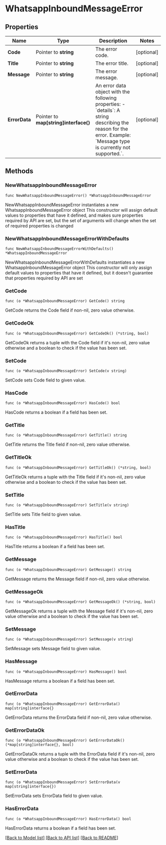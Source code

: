 # WhatsappInboundMessageError

## Properties

Name | Type | Description | Notes
------------ | ------------- | ------------- | -------------
**Code** | Pointer to **string** | The error code. | [optional] 
**Title** | Pointer to **string** | The error title. | [optional] 
**Message** | Pointer to **string** | The error message. | [optional] 
**ErrorData** | Pointer to **map[string]interface{}** | An error data object with the following properties: - &#x60;details&#x60;: A string describing the reason for the error. Example: &#x60;Message type is currently not supported.&#x60;. | [optional] 

## Methods

### NewWhatsappInboundMessageError

`func NewWhatsappInboundMessageError() *WhatsappInboundMessageError`

NewWhatsappInboundMessageError instantiates a new WhatsappInboundMessageError object
This constructor will assign default values to properties that have it defined,
and makes sure properties required by API are set, but the set of arguments
will change when the set of required properties is changed

### NewWhatsappInboundMessageErrorWithDefaults

`func NewWhatsappInboundMessageErrorWithDefaults() *WhatsappInboundMessageError`

NewWhatsappInboundMessageErrorWithDefaults instantiates a new WhatsappInboundMessageError object
This constructor will only assign default values to properties that have it defined,
but it doesn't guarantee that properties required by API are set

### GetCode

`func (o *WhatsappInboundMessageError) GetCode() string`

GetCode returns the Code field if non-nil, zero value otherwise.

### GetCodeOk

`func (o *WhatsappInboundMessageError) GetCodeOk() (*string, bool)`

GetCodeOk returns a tuple with the Code field if it's non-nil, zero value otherwise
and a boolean to check if the value has been set.

### SetCode

`func (o *WhatsappInboundMessageError) SetCode(v string)`

SetCode sets Code field to given value.

### HasCode

`func (o *WhatsappInboundMessageError) HasCode() bool`

HasCode returns a boolean if a field has been set.

### GetTitle

`func (o *WhatsappInboundMessageError) GetTitle() string`

GetTitle returns the Title field if non-nil, zero value otherwise.

### GetTitleOk

`func (o *WhatsappInboundMessageError) GetTitleOk() (*string, bool)`

GetTitleOk returns a tuple with the Title field if it's non-nil, zero value otherwise
and a boolean to check if the value has been set.

### SetTitle

`func (o *WhatsappInboundMessageError) SetTitle(v string)`

SetTitle sets Title field to given value.

### HasTitle

`func (o *WhatsappInboundMessageError) HasTitle() bool`

HasTitle returns a boolean if a field has been set.

### GetMessage

`func (o *WhatsappInboundMessageError) GetMessage() string`

GetMessage returns the Message field if non-nil, zero value otherwise.

### GetMessageOk

`func (o *WhatsappInboundMessageError) GetMessageOk() (*string, bool)`

GetMessageOk returns a tuple with the Message field if it's non-nil, zero value otherwise
and a boolean to check if the value has been set.

### SetMessage

`func (o *WhatsappInboundMessageError) SetMessage(v string)`

SetMessage sets Message field to given value.

### HasMessage

`func (o *WhatsappInboundMessageError) HasMessage() bool`

HasMessage returns a boolean if a field has been set.

### GetErrorData

`func (o *WhatsappInboundMessageError) GetErrorData() map[string]interface{}`

GetErrorData returns the ErrorData field if non-nil, zero value otherwise.

### GetErrorDataOk

`func (o *WhatsappInboundMessageError) GetErrorDataOk() (*map[string]interface{}, bool)`

GetErrorDataOk returns a tuple with the ErrorData field if it's non-nil, zero value otherwise
and a boolean to check if the value has been set.

### SetErrorData

`func (o *WhatsappInboundMessageError) SetErrorData(v map[string]interface{})`

SetErrorData sets ErrorData field to given value.

### HasErrorData

`func (o *WhatsappInboundMessageError) HasErrorData() bool`

HasErrorData returns a boolean if a field has been set.


[[Back to Model list]](../README.md#documentation-for-models) [[Back to API list]](../README.md#documentation-for-api-endpoints) [[Back to README]](../README.md)


